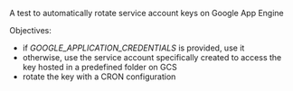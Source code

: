 A test to automatically rotate service account keys on Google App Engine

Objectives:
- if *GOOGLE_APPLICATION_CREDENTIALS* is provided, use it
- otherwise, use the service account specifically created
to access the key hosted in a predefined folder on GCS
- rotate the key with a CRON configuration
